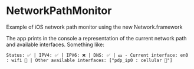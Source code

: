 # NetworkPathMonitor
Example of iOS network path monitor using the new Network.framework

The app prints in the console a representation of the current network path and available interfaces. Something like:
```
Status: ✅ | IPV4: ✅ | IPV6: ❌ | DNS: ✅ | 💵 - Current interface: en0 : wifi 📡 | Other available interfaces: ["pdp_ip0 : cellular 📶"]
```
